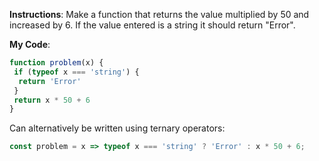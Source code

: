 **Instructions**: Make a function that returns the value multiplied by 50 and increased by 6. If the value entered is a string it should return "Error".

**My Code**:
```javascript
function problem(x) {
 if (typeof x === 'string') {
  return 'Error'
 }
 return x * 50 + 6
}
```

Can alternatively be written using ternary operators:
```javascript
const problem = x => typeof x === 'string' ? 'Error' : x * 50 + 6;
```
